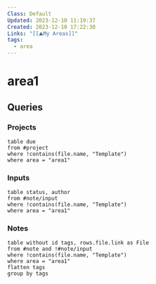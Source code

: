 ```yaml
---
Class: Default
Updated: 2023-12-10 11:19:37
Created: 2023-12-10 17:22:30
Links: "[[⛰My Areas]]"
tags:
  - area
---
```



# area1
## Queries
### Projects
```dataview
table due
from #project
where !contains(file.name, "Template")
where area = "area1"
```
### Inputs
```dataview
table status, author
from #note/input 
where !contains(file.name, "Template")
where area = "area1"
```
### Notes
```dataview
table without id tags, rows.file.link as File
from #note and !#note/input 
where !contains(file.name, "Template")
where area = "area1"
flatten tags
group by tags
```

